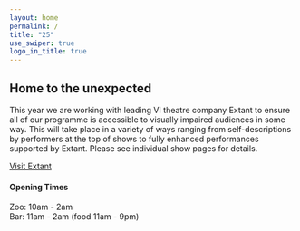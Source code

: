 ```yaml
---
layout: home
permalink: /
title: "25"
use_swiper: true
logo_in_title: true
---
```

<h2 class="display-2"> H﻿ome to the unexpected </h2>

<p>This year we are working with leading VI theatre company Extant to ensure all of our programme is accessible to visually impaired audiences in some way. This will take place in a variety of ways ranging from self-descriptions by performers at the top of shows to fully enhanced performances supported by Extant. Please see individual show pages for details.</p>

<p><a href="https://extant.org.uk/">Visit Extant</a></p>

#### Opening Times
Zoo: 10am - 2am<br>
B﻿ar: 11am - 2am (food 11am - 9pm)
